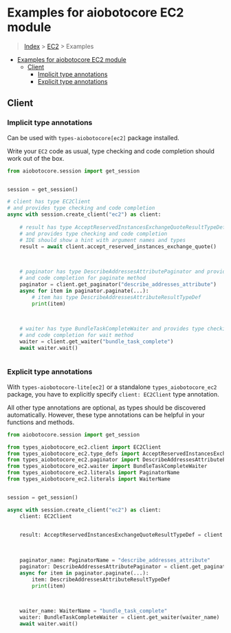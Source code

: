 <a id="examples-for-aiobotocore-ec2-module"></a>

# Examples for aiobotocore EC2 module

> [Index](../README.md) > [EC2](./README.md) > Examples

- [Examples for aiobotocore EC2 module](#examples-for-aiobotocore-ec2-module)
  - [Client](#client)
    - [Implicit type annotations](#implicit-type-annotations)
    - [Explicit type annotations](#explicit-type-annotations)

<a id="client"></a>

## Client

<a id="implicit-type-annotations"></a>

### Implicit type annotations

Can be used with `types-aiobotocore[ec2]` package installed.

Write your `EC2` code as usual, type checking and code completion should work
out of the box.

```python
from aiobotocore.session import get_session


session = get_session()

# client has type EC2Client
# and provides type checking and code completion
async with session.create_client("ec2") as client:
    
    # result has type AcceptReservedInstancesExchangeQuoteResultTypeDef
    # and provides type checking and code completion
    # IDE should show a hint with argument names and types
    result = await client.accept_reserved_instances_exchange_quote()
    

    
    # paginator has type DescribeAddressesAttributePaginator and provides type checking
    # and code completion for paginate method
    paginator = client.get_paginator("describe_addresses_attribute")
    async for item in paginator.paginate(...):
        # item has type DescribeAddressesAttributeResultTypeDef
        print(item)
    

    
    # waiter has type BundleTaskCompleteWaiter and provides type checking
    # and code completion for wait method
    waiter = client.get_waiter("bundle_task_complete")
    await waiter.wait()
    
```

<a id="explicit-type-annotations"></a>

### Explicit type annotations

With `types-aiobotocore-lite[ec2]` or a standalone `types_aiobotocore_ec2`
package, you have to explicitly specify `client: EC2Client` type annotation.

All other type annotations are optional, as types should be discovered
automatically. However, these type annotations can be helpful in your functions
and methods.

```python
from aiobotocore.session import get_session

from types_aiobotocore_ec2.client import EC2Client
from types_aiobotocore_ec2.type_defs import AcceptReservedInstancesExchangeQuoteResultTypeDef
from types_aiobotocore_ec2.paginator import DescribeAddressesAttributePaginator
from types_aiobotocore_ec2.waiter import BundleTaskCompleteWaiter
from types_aiobotocore_ec2.literals import PaginatorName
from types_aiobotocore_ec2.literals import WaiterName


session = get_session()

async with session.create_client("ec2") as client:
    client: EC2Client

    
    result: AcceptReservedInstancesExchangeQuoteResultTypeDef = client.accept_reserved_instances_exchange_quote()
    

    
    paginator_name: PaginatorName = "describe_addresses_attribute"
    paginator: DescribeAddressesAttributePaginator = client.get_paginator(paginator_name)
    async for item in paginator.paginate(...):
        item: DescribeAddressesAttributeResultTypeDef
        print(item)
    

    
    waiter_name: WaiterName = "bundle_task_complete"
    waiter: BundleTaskCompleteWaiter = client.get_waiter(waiter_name)
    await waiter.wait()
    
```
